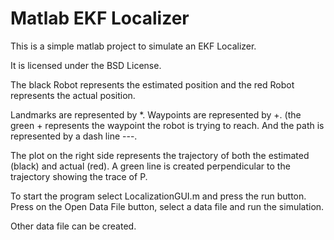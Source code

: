 Matlab EKF Localizer
===

This is a simple matlab project to simulate an EKF Localizer.

It is licensed under the BSD License.

The black Robot represents the estimated position and the red Robot represents the actual
position.

Landmarks are represented by *.
Waypoints are represented by +. (the green + represents the waypoint the robot is trying to reach.
And the path is represented by a dash line ---.

The plot on the right side represents the trajectory of both the estimated (black) and actual (red).  A green line is created perpendicular to the trajectory showing the trace of P.

To start the program select LocalizationGUI.m and press the run button.
Press on the Open Data File button, select a data file and run the simulation.

Other data file can be created.

